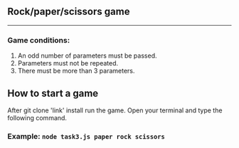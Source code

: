 ## Rock/paper/scissors game
___

### Game conditions:

1. An odd number of parameters must be passed.
2. Parameters must not be repeated.
3. There must be more than 3 parameters.


## How to start a game

After git clone 'link' install run the game. Open your terminal and type the following command.
### Example: `node task3.js paper rock scissors`
